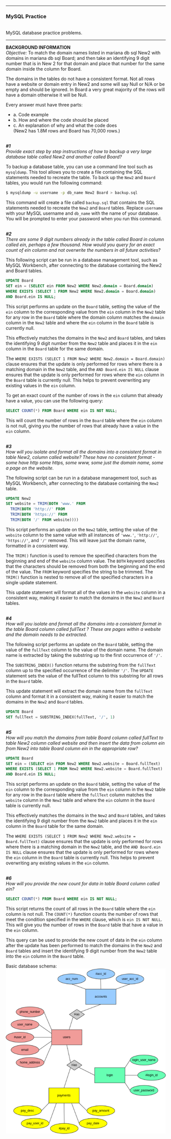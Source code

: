 
---
### MySQL Practice
&nbsp;  
MySQL database practice problems. 

---

__BACKGROUND INFORMATION__  
_Objective:_ To match the domain names listed in mariana db sql New2 with domains in mariana db sql Board; and then take an identifying 9 digit number that is in New 2 for that domain and place that number for the same domain inside the column for Board.

The domains in the tables do not have a consistent format. Not all rows have a website or domain entry in New2 and some will say Null or N/A or be empty and should be ignored. In Board a very great majority of the rows will have a domain otherwise it will be Null.

Every answer must have three parts:  
 - a. Code example
 - b. How and where the code should be placed  
 - c. An explanation of why and what the code does  
(New2 has 1.8M rows and Board has 70,000 rows.)  

&nbsp;    
___#1__  
Provide exact step by step instructions of how to backup a very large database table called New2 and another called Board?_

To backup a database table, you can use a command line tool such as `mysqldump`. This tool allows you to create a file containing the SQL statements needed to recreate the table. To back up the `New2` and `Board` tables, you would run the following command:

```bash
$ mysqldump -u username -p db_name New2 Board > backup.sql
```

This command will create a file called `backup.sql` that contains the SQL statements needed to recreate the `New2` and `Board` tables. Replace `username` with your MySQL username and `db_name` with the name of your database. You will be prompted to enter your password when you run this command.

&nbsp;    
___#2__  
There are some 9 digit numbers already in the table called Board in column called ein, perhaps a few thousand. How would you query for an exact count of ein column and not overwrite the numbers in all future activities?_


This following script can be run in a database management tool, such as MySQL Workbench, after connecting to the database containing the New2 and Board tables.

```sql
UPDATE Board
SET ein = (SELECT ein FROM New2 WHERE New2.domain = Board.domain)
WHERE EXISTS (SELECT 1 FROM New2 WHERE New2.domain = Board.domain)
AND Board.ein IS NULL;
```

This script performs an update on the `Board` table, setting the value of the `ein` column to the corresponding value from the `ein` column in the `New2` table for any row in the `Board` table where the domain column matches the `domain` column in the `New2` table and where the `ein` column in the `Board` table is currently null.

This effectively matches the domains in the `New2` and `Board` tables, and takes the identifying 9 digit number from the `New2` table and places it in the `ein` column in the `Board` table for the same domain.

The `WHERE EXISTS (SELECT 1 FROM New2 WHERE New2.domain = Board.domain)` clause ensures that the update is only performed for rows where there is a matching domain in the `New2` table, and the `AND Board.ein IS NULL` clause ensures that the update is only performed for rows where the `ein` column in the `Board` table is currently null. This helps to prevent overwriting any existing values in the `ein` column.

To get an exact count of the number of rows in the `ein` column that already have a value, you can use the following query:

```sql
SELECT COUNT(*) FROM Board WHERE ein IS NOT NULL;
```
This will count the number of rows in the `Board` table where the `ein` column is not null, giving you the number of rows that already have a value in the `ein` column.

&nbsp;    
___#3__  
How will you isolate and format all the domains into a consistent format in table New2, column called website? These have no consistent format - some have http some https, some www, some just the domain name, some a page on the website._



The following script can be run in a database management tool, such as MySQL Workbench, after connecting to the database containing the `New2` table.

```sql
UPDATE New2
SET website = TRIM(BOTH 'www.' FROM
  TRIM(BOTH 'http://' FROM
  TRIM(BOTH 'https://' FROM
  TRIM(BOTH '/' FROM website))))
```

This script performs an update on the `New2` table, setting the value of the `website` column to the same value with all instances of `'www.'`, `'http://'`, `'https://'`, and `'/'` removed. This will leave just the domain name, formatted in a consistent way.

The `TRIM()` function is used to remove the specified characters from the beginning and end of the `website` column value. The `BOTH` keyword specifies that the characters should be removed from both the beginning and the end of the value. The `FROM` keyword specifies the string to be trimmed. The `TRIM()` function is nested to remove all of the specified characters in a single update statement.

This update statement will format all of the values in the `website` column in a consistent way, making it easier to match the domains in the `New2` and `Board` tables.

&nbsp;    
___#4__  
How will you isolate and format all the domains into a consistent format in the table Board column called fullText ? These are pages within a website and the domain needs to be extracted._

The following script performs an update on the `Board` table, setting the value of the `fullText` column to the value of the domain name. The domain name is extracted by taking the substring up to the first occurrence of `'/'`.

The `SUBSTRING_INDEX()` function returns the substring from the `fullText` column up to the specified occurrence of the delimiter `'/'`. The `UPDATE` statement sets the value of the fullText column to this substring for all rows in the `Board` table.

This update statement will extract the domain name from the `fullText` column and format it in a consistent way, making it easier to match the domains in the `New2` and `Board` tables.

```sql
UPDATE Board
SET fullText = SUBSTRING_INDEX(fullText, '/', 1)
```

&nbsp;    
___#5__  
How will you match the domains from table Board column called fullText to table New2 column called website and then insert the data from column ein from New2 into table Board column ein in the appropriate row?_


```sql
UPDATE Board
SET ein = (SELECT ein FROM New2 WHERE New2.website = Board.fullText)
WHERE EXISTS (SELECT 1 FROM New2 WHERE New2.website = Board.fullText)
AND Board.ein IS NULL;
```

This script performs an update on the `Board` table, setting the value of the `ein` column to the corresponding value from the `ein` column in the `New2` table for any row in the `Board` table where the `fullText` column matches the `website` column in the `New2` table and where the `ein` column in the `Board` table is currently null.

This effectively matches the domains in the `New2` and `Board` tables, and takes the identifying 9 digit number from the `New2` table and places it in the `ein` column in the `Board` table for the same domain.

The `WHERE EXISTS (SELECT 1 FROM New2 WHERE New2.website = Board.fullText)` clause ensures that the update is only performed for rows where there is a matching domain in the `New2` table, and the `AND Board.ein IS NULL` clause ensures that the update is only performed for rows where the `ein` column in the `Board` table is currently null. This helps to prevent overwriting any existing values in the `ein` column.

&nbsp;    
___#6__  
How will you provide the new count for data in table Board column called ein?_

```sql
SELECT COUNT(*) FROM Board WHERE ein IS NOT NULL;
```

This script returns the count of all rows in the `Board` table where the `ein` column is not null. The `COUNT(*)` function counts the number of rows that meet the condition specified in the `WHERE` clause, which is `ein IS NOT NULL`. This will give you the number of rows in the `Board` table that have a value in the `ein` column.

This query can be used to provide the new count of data in the `ein` column after the update has been performed to match the domains in the `New2` and `Board` tables and insert the identifying 9 digit number from the `New2` table into the `ein` column in the `Board` table.

Basic database schema:  
![Database Schema](database_schema.png "Database Schema")  
